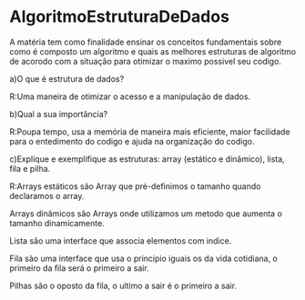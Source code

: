 # AlgoritmoEstruturaDeDados

A matéria tem como finalidade ensinar os conceitos fundamentais sobre como é composto um algoritmo e quais as melhores estruturas de algoritmo de acorodo com a situação para otimizar o maximo possivel seu codigo.

a)O que é estrutura de dados?

R:Uma maneira de otimizar o acesso e a manipulação de dados.

b)Qual a sua importância?

R:Poupa tempo, usa a memória de maneira mais eficiente, maior facilidade para o entedimento do codigo e ajuda na organização do codigo.

c)Explique e exemplifique as estruturas: array (estático e dinâmico), lista, fila e pilha.

R:Arrays estáticos são Array que pré-definimos o tamanho quando declaramos o array.

Arrays dinâmicos são Arrays onde utilizamos um metodo que aumenta o tamanho dinamicamente.

Lista são uma interface que associa elementos com indice.

Fila são uma interface que usa o principio iguais os da vida cotidiana, o primeiro da fila será o primeiro a sair.

Pilhas são o oposto da fila, o ultimo a sair é o primeiro a sair.
